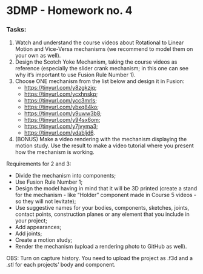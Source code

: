 # 3DMP -  Homework no. 4

### Tasks:
1. Watch and understand the course videos about Rotational to Linear Motion and Vice-Versa mechanisms (we recommend to model them on your own as well).
2. Design the Scotch Yoke Mechanism, taking the course videos as reference (especially the slider crank mechanism; in this one can see why it’s important to use Fusion Rule Number 1).
3. Choose ONE mechanism from the  list below and design it in Fusion:
   - https://tinyurl.com/y8zgkzjq;
   - https://tinyurl.com/ycxhnskp;
   - https://tinyurl.com/ycc3mrls;
   - https://tinyurl.com/ybxq84ko;
   - https://tinyurl.com/y9uww3b8;
   - https://tinyurl.com/y94sx6om;
   - https://tinyurl.com/y7jvyma3;
   - https://tinyurl.com/ydabljd6.
4. (BONUS) Make a video rendering with the mechanism displaying the motion study. Use the result to make a video tutorial where you present how the mechanism is working.

Requirements for 2 and 3:
- Divide the mechanism into components;
- Use Fusion Rule Number 1;
- Design the model having in mind that it will be 3D printed (create a stand for the mechanism - like “Holder” component made in Course 5 videos - so they will not levitate);
- Use suggestive names for your bodies, components, sketches, joints, contact points, construction planes or any element that you include in your project;
- Add appearances;
- Add joints;
- Create a motion study;
- Render the mechanism (upload a rendering photo to GitHub as well).

OBS: Turn on capture history. You need to upload the project as .f3d and a .stl for each projects’ body and component.

